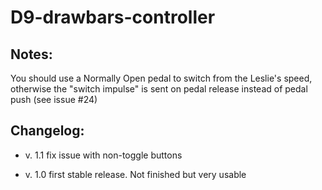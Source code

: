 # D9-drawbars-controller

## Notes:
You should use a Normally Open pedal to switch from the Leslie's speed, otherwise the "switch impulse" is sent on pedal release instead of pedal push (see issue #24)

## Changelog:
- v. 1.1 fix issue with non-toggle buttons

- v. 1.0 first stable release. Not finished but very usable
